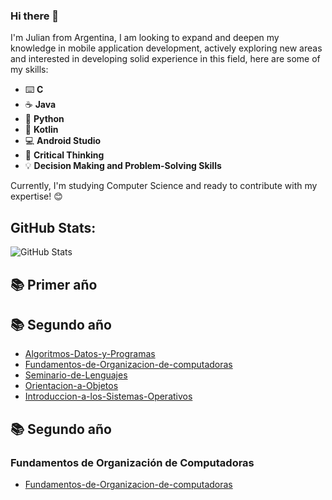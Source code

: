 ### Hi there 👋

 I'm Julian from Argentina, I am looking to expand and deepen my knowledge in mobile application development, actively exploring new areas and interested in developing solid experience in this field, here are some of my skills:

- ⌨️ **C**
- ☕️ **Java**
- 🐍 **Python**
- 🤖 **Kotlin**
- 💻 **Android Studio**
- 🧠 **Critical Thinking**
- 💡 **Decision Making and Problem-Solving Skills**

Currently, I'm studying Computer Science and ready to contribute with my expertise! 😊

## GitHub Stats:
![GitHub Stats](https://github-readme-stats.vercel.app/api?username=JulianSerio&show_icons=true&theme=radical)

## 📚 Primer año
## 📚 Segundo año
- [Algoritmos-Datos-y-Programas](https://github.com/JulianSerio/Algoritmos-y-Estructuras-de-Datos)
- [Fundamentos-de-Organizacion-de-computadoras](https://github.com/JulianSerio/Fundamentos-de-la-Organizacion-de-Datos)
- [Seminario-de-Lenguajes](https://github.com/JulianSerio/Seminario.NET)
- [Orientacion-a-Objetos](https://github.com/JulianSerio/Orientacion-a-Objetos-1)
- [Introduccion-a-los-Sistemas-Operativos](https://github.com/JulianSerio/Introduccion-a-SO)
## 📚 Segundo año
### Fundamentos de Organización de Computadoras
- [Fundamentos-de-Organizacion-de-computadoras](https://github.com/JulianSerio/Fundamentos-de-Organizacion-de-computadoras)

